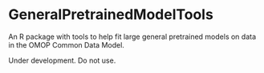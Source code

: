 GeneralPretrainedModelTools
===============

An R package with tools to help fit large general pretrained models on data in the OMOP Common Data Model.

Under development. Do not use.